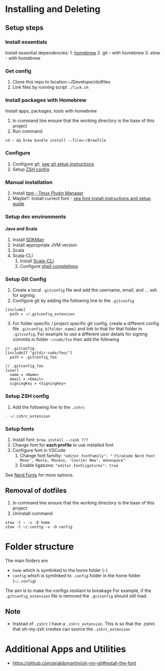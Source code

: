 # Installing and Deleting

## Setup steps

### Install essentials
Install essential dependencies:
    1. [homebrew](https://brew.sh/)
    2. git - with homebrew
    3. stow - with homebrew

### Get config

1. Clone this repo to location ~/Developer/dotfiles
2. Link files by running script `./link.sh`

### Install packages with Homebrew
Install apps, packages, tools with homebrew

1. In command line ensure that the working directory is the base of this project
2. Run command
```
cd ~ && brew bundle install --file=~/Brewfile
```

### Configure
1. Configure git, [see git setup instructions](#setup-git-config)
2. Setup [ZSH config](#setup-zsh-config)

### Manual installation
1. Install [tpm - Tmux Plugin Manager](https://github.com/tmux-plugins/tpm)
2. Maybe?: Install current font - [see font install instructions and setup guide](#setup-fonts)

### Setup dev environments

#### Java and Scala
1. Install [SDKMan](https://sdkman.io)
2. Install appropriate JVM version
3. Scala
4. Scala-CLI
    1. Install [Scala-CLI](https://scala-cli.virtuslab.org/).
    2. Configure [shell completions](https://scala-cli.virtuslab.org/install#shell-completions)


### Setup Git Config
1. Create a local `.gitconfig` file and add the username, email, and ... ssh for signing
2. Configure git by adding the following line to the `.gitconfig`
  ```
  [include]
    path = ~/.gitconfig_extension
  ```
3. For folder specific / project specific git config, create a different config file `.gitconfig_${folder_name}` and link to that for that folder in `.gitconfig`. For example to use a different user details for signing commits in folder `~/code/foo` then add the following

```
// .gitconfig
[includeIf "gitdir:code/foo/"]
  path = .gitconfig_foo
```

```
// .gitconfig_foo
[user]
  name = <Name>
  email = <Email>
  signingKey = <SigningKey>

```

### Setup ZSH config
1. Add the following line to the `.zshrc`

```
. ~/.zshrc_extension
```

### Setup fonts
1. Install font: `brew install --cask ???`
2. Change font for **each profile** to use installed font
3. Configure font in VSCode
    1. Change font familty: `"editor.fontFamily": "'FiraCode Nerd Font Mono', Menlo, Monaco, 'Courier New', monospace"`
    1. Enable ligatures: `"editor.fontLigatures": true`


See [Nerd Fonts](https://www.nerdfonts.com) for more options.


## Removal of dotfiles
1. In command line ensure that the working directory is the base of this project
2. Uninstall command:

```
stow -t ~ -v -D home
stow -t ~/.config -v -D config
```

# Folder structure
The main folders are
- `home` which is symlinked to the home folder (`~`)
- `config` which is symlinked to `.config` folder in the home folder (`~/.config`)



The aim is to make the configs resiliant to breakage
For example, if the `.gitconfig_extension` file is removed the `.gitconfig` should still load.

## Note

- Instead of `.zshrc` I have a `.zshrc_extension`. This is so that the .zshrc that oh-my-zsh creates can source the `.zshrc_extension`


# Additional Apps and Utilities

- https://github.com/arialdomartini/oh-my-git#install-the-font
